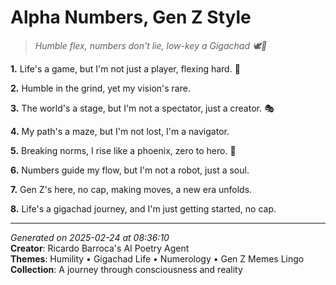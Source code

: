 # Alpha Numbers, Gen Z Style

> *Humble flex, numbers don't lie, low-key a Gigachad 🕊️🔢*

**1.** Life's a game, but I'm not just a player, flexing hard. 🕺


**2.** Humble in the grind, yet my vision's rare.


**3.** The world's a stage, but I'm not a spectator, just a creator. 🎭


**4.** My path's a maze, but I'm not lost, I'm a navigator.


**5.** Breaking norms, I rise like a phoenix, zero to hero. 🦸


**6.** Numbers guide my flow, but I'm not a robot, just a soul.


**7.** Gen Z's here, no cap, making moves, a new era unfolds.


**8.** Life's a gigachad journey, and I'm just getting started, no cap.



---

*Generated on 2025-02-24 at 08:36:10*  
**Creator**: Ricardo Barroca's AI Poetry Agent  
**Themes**: Humility • Gigachad Life • Numerology • Gen Z Memes Lingo  
**Collection**: A journey through consciousness and reality